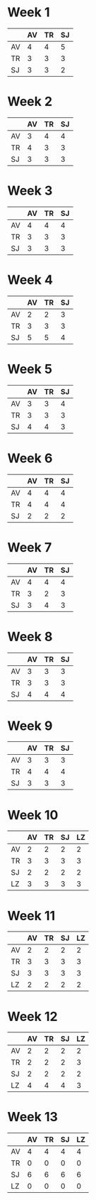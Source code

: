 ﻿# Week 1
|    | AV | TR | SJ |
|----|----|----|----|
| AV | 4  | 4  | 5  |
| TR | 3  | 3  | 3  |
| SJ | 3  | 3  | 2  |

# Week 2
|    | AV | TR | SJ |
|----|----|----|----|
| AV | 3  | 4  | 4  |
| TR | 4  | 3  | 3  |
| SJ | 3  | 3  | 3  |

# Week 3
|    | AV | TR | SJ |
|----|----|----|----|
| AV | 4  | 4  | 4  |
| TR | 3  | 3  | 3  |
| SJ | 3  | 3  | 3  |

# Week 4
|    | AV | TR | SJ |
|----|----|----|----|
| AV | 2  | 2  | 3  |
| TR | 3  | 3  | 3  |
| SJ | 5  | 5  | 4  |

# Week 5
|    | AV | TR | SJ |
|----|----|----|----|
| AV | 3  | 3  | 4  |
| TR | 3  | 3  | 3  |
| SJ | 4  | 4  | 3  |

# Week 6
|    | AV | TR | SJ |
|----|----|----|----|
| AV | 4  | 4  | 4  |
| TR | 4  | 4  | 4  |
| SJ | 2  | 2  | 2  |

# Week 7
|    | AV | TR | SJ |
|----|----|----|----|
| AV | 4  | 4  | 4  |
| TR | 3  | 2  | 3  |
| SJ | 3  | 4  | 3  |

# Week 8
|    | AV | TR | SJ |
|----|----|----|----|
| AV | 3  | 3  | 3  |
| TR | 3  | 3  | 3  |
| SJ | 4  | 4  | 4  |

# Week 9
|    | AV | TR | SJ |
|----|----|----|----|
| AV | 3  | 3  | 3  |
| TR | 4  | 4  | 4  |
| SJ | 3  | 3  | 3  |

# Week 10
|    | AV | TR | SJ | LZ |
|----|----|----|----|----|
| AV | 2  | 2  | 2  | 2  |
| TR | 3  | 3  | 3  | 3  |
| SJ | 2  | 2  | 2  | 2  |
| LZ | 3  | 3  | 3  | 3  |

# Week 11
|    | AV | TR | SJ | LZ |
|----|----|----|----|----|
| AV | 2  | 2  | 2  | 2  |
| TR | 3  | 3  | 3  | 3  |
| SJ | 3  | 3  | 3  | 3  |
| LZ | 2  | 2  | 2  | 2  |

# Week 12
|    | AV | TR | SJ | LZ |
|----|----|----|----|----|
| AV | 2  | 2  | 2  | 2  |
| TR | 2  | 2  | 2  | 3  |
| SJ | 2  | 2  | 2  | 2  |
| LZ | 4  | 4  | 4  | 3  |

# Week 13
|    | AV | TR | SJ | LZ |
|----|----|----|----|----|
| AV | 4  | 4  | 4  | 4  |
| TR | 0  | 0  | 0  | 0  |
| SJ | 6  | 6  | 6  | 6  |
| LZ | 0  | 0  | 0  | 0  |
